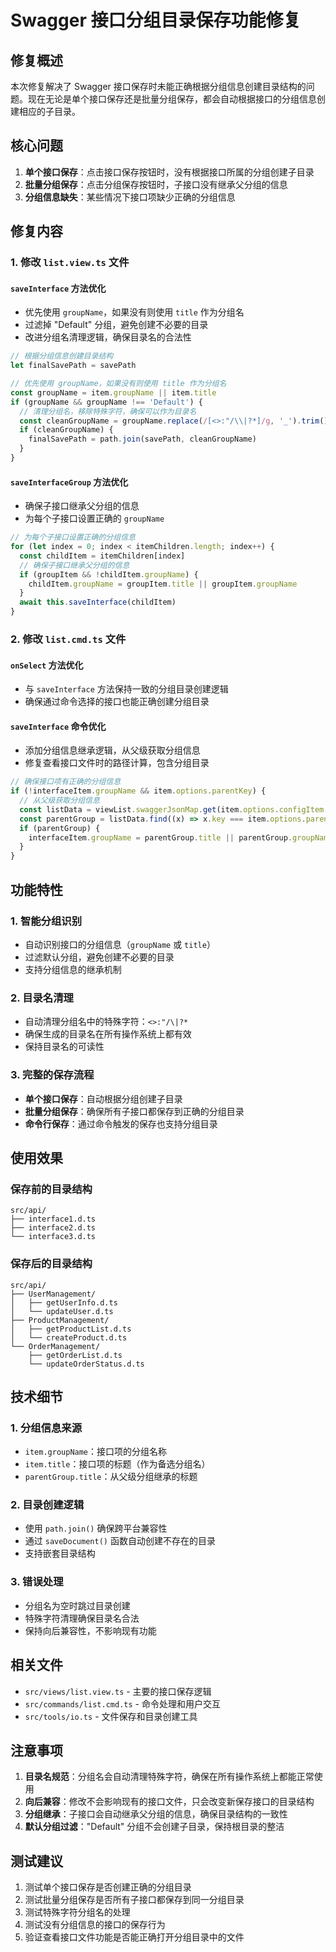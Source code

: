 # Swagger 接口分组目录保存功能修复

## 修复概述

本次修复解决了 Swagger 接口保存时未能正确根据分组信息创建目录结构的问题。现在无论是单个接口保存还是批量分组保存，都会自动根据接口的分组信息创建相应的子目录。

## 核心问题

1. **单个接口保存**：点击接口保存按钮时，没有根据接口所属的分组创建子目录
2. **批量分组保存**：点击分组保存按钮时，子接口没有继承父分组的信息
3. **分组信息缺失**：某些情况下接口项缺少正确的分组信息

## 修复内容

### 1. 修改 `list.view.ts` 文件

#### `saveInterface` 方法优化
- 优先使用 `groupName`，如果没有则使用 `title` 作为分组名
- 过滤掉 "Default" 分组，避免创建不必要的目录
- 改进分组名清理逻辑，确保目录名的合法性

```typescript
// 根据分组信息创建目录结构
let finalSavePath = savePath

// 优先使用 groupName，如果没有则使用 title 作为分组名
const groupName = item.groupName || item.title
if (groupName && groupName !== 'Default') {
  // 清理分组名，移除特殊字符，确保可以作为目录名
  const cleanGroupName = groupName.replace(/[<>:"/\\|?*]/g, '_').trim()
  if (cleanGroupName) {
    finalSavePath = path.join(savePath, cleanGroupName)
  }
}
```

#### `saveInterfaceGroup` 方法优化
- 确保子接口继承父分组的信息
- 为每个子接口设置正确的 `groupName`

```typescript
// 为每个子接口设置正确的分组信息
for (let index = 0; index < itemChildren.length; index++) {
  const childItem = itemChildren[index]
  // 确保子接口继承父分组的信息
  if (groupItem && !childItem.groupName) {
    childItem.groupName = groupItem.title || groupItem.groupName
  }
  await this.saveInterface(childItem)
}
```

### 2. 修改 `list.cmd.ts` 文件

#### `onSelect` 方法优化
- 与 `saveInterface` 方法保持一致的分组目录创建逻辑
- 确保通过命令选择的接口也能正确创建分组目录

#### `saveInterface` 命令优化
- 添加分组信息继承逻辑，从父级获取分组信息
- 修复查看接口文件时的路径计算，包含分组目录

```typescript
// 确保接口项有正确的分组信息
if (!interfaceItem.groupName && item.options.parentKey) {
  // 从父级获取分组信息
  const listData = viewList.swaggerJsonMap.get(item.options.configItem.url) || []
  const parentGroup = listData.find((x) => x.key === item.options.parentKey)
  if (parentGroup) {
    interfaceItem.groupName = parentGroup.title || parentGroup.groupName
  }
}
```

## 功能特性

### 1. 智能分组识别
- 自动识别接口的分组信息（`groupName` 或 `title`）
- 过滤默认分组，避免创建不必要的目录
- 支持分组信息的继承机制

### 2. 目录名清理
- 自动清理分组名中的特殊字符：`<>:"/\|?*`
- 确保生成的目录名在所有操作系统上都有效
- 保持目录名的可读性

### 3. 完整的保存流程
- **单个接口保存**：自动根据分组创建子目录
- **批量分组保存**：确保所有子接口都保存到正确的分组目录
- **命令行保存**：通过命令触发的保存也支持分组目录

## 使用效果

### 保存前的目录结构
```
src/api/
├── interface1.d.ts
├── interface2.d.ts
└── interface3.d.ts
```

### 保存后的目录结构
```
src/api/
├── UserManagement/
│   ├── getUserInfo.d.ts
│   └── updateUser.d.ts
├── ProductManagement/
│   ├── getProductList.d.ts
│   └── createProduct.d.ts
└── OrderManagement/
    ├── getOrderList.d.ts
    └── updateOrderStatus.d.ts
```

## 技术细节

### 1. 分组信息来源
- `item.groupName`：接口项的分组名称
- `item.title`：接口项的标题（作为备选分组名）
- `parentGroup.title`：从父级分组继承的标题

### 2. 目录创建逻辑
- 使用 `path.join()` 确保跨平台兼容性
- 通过 `saveDocument()` 函数自动创建不存在的目录
- 支持嵌套目录结构

### 3. 错误处理
- 分组名为空时跳过目录创建
- 特殊字符清理确保目录名合法
- 保持向后兼容性，不影响现有功能

## 相关文件

- `src/views/list.view.ts` - 主要的接口保存逻辑
- `src/commands/list.cmd.ts` - 命令处理和用户交互
- `src/tools/io.ts` - 文件保存和目录创建工具

## 注意事项

1. **目录名规范**：分组名会自动清理特殊字符，确保在所有操作系统上都能正常使用
2. **向后兼容**：修改不会影响现有的接口文件，只会改变新保存接口的目录结构
3. **分组继承**：子接口会自动继承父分组的信息，确保目录结构的一致性
4. **默认分组过滤**："Default" 分组不会创建子目录，保持根目录的整洁

## 测试建议

1. 测试单个接口保存是否创建正确的分组目录
2. 测试批量分组保存是否所有子接口都保存到同一分组目录
3. 测试特殊字符分组名的处理
4. 测试没有分组信息的接口的保存行为
5. 验证查看接口文件功能是否能正确打开分组目录中的文件